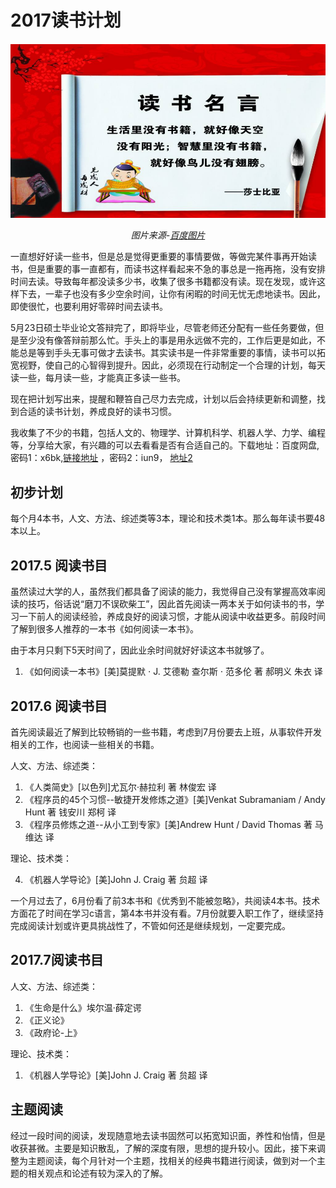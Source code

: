# 2017读书计划

<center>

<img src="image/读书名言-莎士比亚.png" width="600">

*图片来源-[百度图片](https://image.baidu.com/search/detail?ct=503316480&z=0&ipn=d&word=%E8%AF%BB%E4%B9%A6%E5%90%8D%E8%A8%80&step_word=&hs=0&pn=0&spn=0&di=75209723270&pi=0&rn=1&tn=baiduimagedetail&is=0%2C0&istype=0&ie=utf-8&oe=utf-8&in=&cl=2&lm=-1&st=undefined&cs=1896254843%2C2853822803&os=136155569%2C298465476&simid=3331539397%2C427739975&adpicid=0&lpn=0&ln=1965&fr=&fmq=1496071042642_R&fm=&ic=undefined&s=undefined&se=&sme=&tab=0&width=undefined&height=undefined&face=undefined&ist=&jit=&cg=&bdtype=0&oriquery=&objurl=http%3A%2F%2Fpic18.nipic.com%2F20111228%2F4959861_165831631310_2.jpg&fromurl=ippr_z2C%24qAzdH3FAzdH3Fooo_z%26e3Bgtrtv_z%26e3Bv54AzdH3Ffi5oAzdH3Fccmd0nd_z%26e3Bip4s&gsm=0&rpstart=0&rpnum=0)*

</center>

一直想好好读一些书，但是总是觉得更重要的事情要做，等做完某件事再开始读书，但是重要的事一直都有，而读书这样看起来不急的事总是一拖再拖，没有安排时间去读。导致每年都没读多少书，收集了很多书籍都没有读。现在发现，或许这样下去，一辈子也没有多少空余时间，让你有闲暇的时间无忧无虑地读书。因此，即使很忙，也要利用好零碎时间去读书。

5月23日硕士毕业论文答辩完了，即将毕业，尽管老师还分配有一些任务要做，但是至少没有像答辩前那么忙。手头上的事是用永远做不完的，工作后更是如此，不能总是等到手头无事可做才去读书。其实读书是一件非常重要的事情，读书可以拓宽视野，使自己的心智得到提升。因此，必须现在行动制定一个合理的计划，每天读一些，每月读一些，才能真正多读一些书。

现在把计划写出来，提醒和鞭笞自己尽力去完成，计划以后会持续更新和调整，找到合适的读书计划，养成良好的读书习惯。

我收集了不少的书籍，包括人文的、物理学、计算机科学、机器人学、力学、编程等，分享给大家，有兴趣的可以去看看是否有合适自己的。下载地址：百度网盘, 密码1：x6bk,[链接地址](http://pan.baidu.com/s/1qYFcJDU) ，密码2：iun9， [地址2](http://pan.baidu.com/s/1slQ6eGt)

## 初步计划

每个月4本书，人文、方法、综述类等3本，理论和技术类1本。那么每年读书要48本以上。

## 2017.5 阅读书目

虽然读过大学的人，虽然我们都具备了阅读的能力，我觉得自己没有掌握高效率阅读的技巧，俗话说“磨刀不误砍柴工”，因此首先阅读一两本关于如何读书的书，学习一下前人的阅读经验，养成良好的阅读习惯，才能从阅读中收益更多。前段时间了解到很多人推荐的一本书《如何阅读一本书》。

由于本月只剩下5天时间了，因此业余时间就好好读这本书就够了。

1. 《如何阅读一本书》[美]莫提默 $\cdot$ J. 艾德勒    查尔斯 $\cdot$ 范多伦 著  郝明义 朱衣 译

## 2017.6 阅读书目

首先阅读最近了解到比较畅销的一些书籍，考虑到7月份要去上班，从事软件开发相关的工作，也阅读一些相关的书籍。

人文、方法、综述类：

1. 《人类简史》[以色列]尤瓦尔·赫拉利 著  林俊宏 译
2. 《程序员的45个习惯--敏捷开发修炼之道》[美]Venkat Subramaniam / Andy Hunt 著 钱安川 郑柯 译
3. 《程序员修炼之道--从小工到专家》[美]Andrew Hunt / David Thomas 著 马维达 译

理论、技术类：

4. 《机器人学导论》[美]John J. Craig 著 贠超 译


一个月过去了，6月份看了前3本书和《优秀到不能被忽略》，共阅读4本书。技术方面花了时间在学习c语言，第4本书并没有看。7月份就要入职工作了，继续坚持完成阅读计划或许更具挑战性了，不管如何还是继续规划，一定要完成。

## 2017.7阅读书目

人文、方法、综述类：

1. 《生命是什么》埃尔温·薛定谔
2. 《正义论》
3. 《政府论-上》

理论、技术类：

1. 《机器人学导论》[美]John J. Craig 著 贠超 译

## 主题阅读

经过一段时间的阅读，发现随意地去读书固然可以拓宽知识面，养性和怡情，但是收获甚微。主要是知识散乱，了解的深度有限，思想的提升较小。因此，接下来调整为主题阅读，每个月针对一个主题，找相关的经典书籍进行阅读，做到对一个主题的相关观点和论述有较为深入的了解。